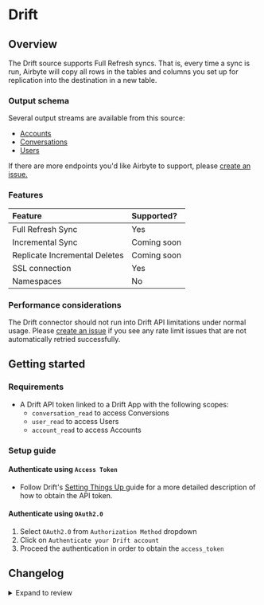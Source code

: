# Drift

## Overview

The Drift source supports Full Refresh syncs. That is, every time a sync is run, Airbyte will copy all rows in the tables and columns you set up for replication into the destination in a new table.

### Output schema

Several output streams are available from this source:

- [Accounts](https://devdocs.drift.com/docs/account-model)
- [Conversations](https://devdocs.drift.com/docs/conversation-model)
- [Users](https://devdocs.drift.com/docs/user-model)

If there are more endpoints you'd like Airbyte to support, please [create an issue.](https://github.com/airbytehq/airbyte/issues/new/choose)

### Features

| Feature                       | Supported?  |
| :---------------------------- | :---------- |
| Full Refresh Sync             | Yes         |
| Incremental Sync              | Coming soon |
| Replicate Incremental Deletes | Coming soon |
| SSL connection                | Yes         |
| Namespaces                    | No          |

### Performance considerations

The Drift connector should not run into Drift API limitations under normal usage. Please [create an issue](https://github.com/airbytehq/airbyte/issues) if you see any rate limit issues that are not automatically retried successfully.

## Getting started

### Requirements

- A Drift API token linked to a Drift App with the following scopes:
  - `conversation_read` to access Conversions
  - `user_read` to access Users
  - `account_read` to access Accounts

### Setup guide

#### Authenticate using `Access Token`

- Follow Drift's [Setting Things Up ](https://devdocs.drift.com/docs/quick-start)guide for a more detailed description of how to obtain the API token.

#### Authenticate using `OAuth2.0`

1. Select `OAuth2.0` from `Authorization Method` dropdown
2. Click on `Authenticate your Drift account`
3. Proceed the authentication in order to obtain the `access_token`

## Changelog

<details>
  <summary>Expand to review</summary>

| Version | Date       | Pull Request                                             | Subject                                                                         |
| :------ | :--------- | :------------------------------------------------------- | :------------------------------------------------------------------------------ |
| 0.4.2 | 2024-12-11 | [47674](https://github.com/airbytehq/airbyte/pull/47674) | Starting with this version, the Docker image is now rootless. Please note that this and future versions will not be compatible with Airbyte versions earlier than 0.64 |
| 0.4.1 | 2024-08-16 | [44196](https://github.com/airbytehq/airbyte/pull/44196) | Bump source-declarative-manifest version |
| 0.4.0 | 2024-08-15 | [44153](https://github.com/airbytehq/airbyte/pull/44153) | Refactor connector to manifest-only format |
| 0.3.17 | 2024-08-12 | [43897](https://github.com/airbytehq/airbyte/pull/43897) | Update dependencies |
| 0.3.16 | 2024-08-10 | [43624](https://github.com/airbytehq/airbyte/pull/43624) | Update dependencies |
| 0.3.15 | 2024-08-03 | [43119](https://github.com/airbytehq/airbyte/pull/43119) | Update dependencies |
| 0.3.14 | 2024-07-27 | [42624](https://github.com/airbytehq/airbyte/pull/42624) | Update dependencies |
| 0.3.13 | 2024-07-20 | [42188](https://github.com/airbytehq/airbyte/pull/42188) | Update dependencies |
| 0.3.12 | 2024-07-13 | [41771](https://github.com/airbytehq/airbyte/pull/41771) | Update dependencies |
| 0.3.11 | 2024-07-10 | [41347](https://github.com/airbytehq/airbyte/pull/41347) | Update dependencies |
| 0.3.10 | 2024-07-09 | [41300](https://github.com/airbytehq/airbyte/pull/41300) | Update dependencies |
| 0.3.9 | 2024-07-06 | [40889](https://github.com/airbytehq/airbyte/pull/40889) | Update dependencies |
| 0.3.8 | 2024-06-25 | [40299](https://github.com/airbytehq/airbyte/pull/40299) | Update dependencies |
| 0.3.7 | 2024-06-22 | [39976](https://github.com/airbytehq/airbyte/pull/39976) | Update dependencies |
| 0.3.6 | 2024-06-04 | [39007](https://github.com/airbytehq/airbyte/pull/39007) | [autopull] Upgrade base image to v1.2.1 |
| 0.3.5 | 2024-05-20 | [38321](https://github.com/airbytehq/airbyte/pull/38321) | Make compatability with builder |
| 0.3.4 | 2024-05-03 | [37592](https://github.com/airbytehq/airbyte/pull/37592) | Change `last_records` to `last_record` |
| 0.3.3 | 2024-04-19 | [37153](https://github.com/airbytehq/airbyte/pull/37153) | Upgrade to CDK 0.80.0 and manage dependencies with Poetry. |
| 0.3.2 | 2024-04-15 | [37153](https://github.com/airbytehq/airbyte/pull/37153) | Base image migration: remove Dockerfile and use the python-connector-base image |
| 0.3.1 | 2024-04-12 | [37153](https://github.com/airbytehq/airbyte/pull/37153) | schema descriptions |
| 0.3.0 | 2023-08-05 | [29121](https://github.com/airbytehq/airbyte/pull/29121) | Migrate Python CDK to Low Code CDK |
| 0.2.7 | 2023-06-09 | [27202](https://github.com/airbytehq/airbyte/pull/27202) | Remove authSpecification in favour of advancedAuth in specification |
| 0.2.6 | 2023-03-07 | [23810](https://github.com/airbytehq/airbyte/pull/23810) | Prepare for cloud |
| 0.2.5 | 2021-12-14 | [8429](https://github.com/airbytehq/airbyte/pull/8429) | Updated titles and descriptions |
| 0.2.3 | 2021-10-27 | [7247](https://github.com/airbytehq/airbyte/pull/7247) | Migrate to the CDK |
| 0.2.3 | 2021-10-25 | [7337](https://github.com/airbytehq/airbyte/pull/7337) | Added support of `OAuth 2.0` authorisation option |

</details>
